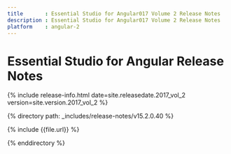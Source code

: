 ```yaml
---
title 		: Essential Studio for Angular017 Volume 2 Release Notes
description : Essential Studio for Angular017 Volume 2 Release Notes
platform 	: angular-2
---
```


# Essential Studio for Angular Release Notes

{% include release-info.html date=site.releasedate.2017_vol_2 version=site.version.2017_vol_2 %} 

{% directory path: _includes/release-notes/v15.2.0.40 %}

{% include {{file.url}} %}

{% enddirectory %}